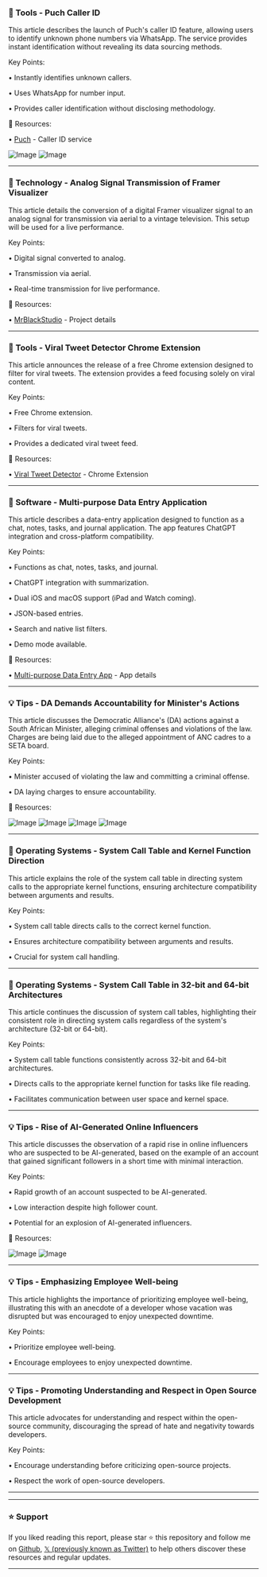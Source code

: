 ### 🚀 Tools - Puch Caller ID

This article describes the launch of Puch's caller ID feature, allowing users to identify unknown phone numbers via WhatsApp.  The service provides instant identification without revealing its data sourcing methods.

Key Points:

• Instantly identifies unknown callers.


• Uses WhatsApp for number input.


•  Provides caller identification without disclosing methodology.



🔗 Resources:

• [Puch](https://x.com/icantcodefyi/status/1940114277609988425) - Caller ID service

![Image](https://pbs.twimg.com/ext_tw_video_thumb/1940113729573588992/pu/img/mNZy3fLD6g8CcOb2.jpg)
![Image](https://pbs.twimg.com/media/GuxvnvUXgAEquzq?format=png&name=240x240)


---

### 🤖 Technology - Analog Signal Transmission of Framer Visualizer

This article details the conversion of a digital Framer visualizer signal to an analog signal for transmission via aerial to a vintage television. This setup will be used for a live performance.


Key Points:

•  Digital signal converted to analog.


•  Transmission via aerial.


•  Real-time transmission for live performance.



🔗 Resources:

• [MrBlackStudio](https://x.com/mrblackstudio/status/1940108465529053399) -  Project details


---

### 🚀 Tools - Viral Tweet Detector Chrome Extension

This article announces the release of a free Chrome extension designed to filter for viral tweets. The extension provides a feed focusing solely on viral content.


Key Points:

• Free Chrome extension.


• Filters for viral tweets.


• Provides a dedicated viral tweet feed.


🔗 Resources:

• [Viral Tweet Detector](https://x.com/brandbydan/status/1939979253530947885) - Chrome Extension


---

### 🤖 Software - Multi-purpose Data Entry Application

This article describes a data-entry application designed to function as a chat, notes, tasks, and journal application. The app features ChatGPT integration and cross-platform compatibility.


Key Points:

•  Functions as chat, notes, tasks, and journal.


•  ChatGPT integration with summarization.


•  Dual iOS and macOS support (iPad and Watch coming).


• JSON-based entries.


•  Search and native list filters.


•  Demo mode available.


🔗 Resources:

• [Multi-purpose Data Entry App](https://x.com/addisonjames/status/1940109923133923828) - App details



---

### 💡 Tips - DA Demands Accountability for Minister's Actions

This article discusses the Democratic Alliance's (DA) actions against a South African Minister, alleging criminal offenses and violations of the law.  Charges are being laid due to the alleged appointment of ANC cadres to a SETA board.


Key Points:

• Minister accused of violating the law and committing a criminal offense.


• DA laying charges to ensure accountability.



🔗 Resources:

![Image](https://pbs.twimg.com/media/GuwmHX3WYAAXDNZ?format=jpg&name=360x360)
![Image](https://pbs.twimg.com/media/GuwmHX1XwAEY-Th?format=jpg&name=360x360)
![Image](https://pbs.twimg.com/media/GuwmHfuXYAAyoB-?format=jpg&name=360x360)
![Image](https://pbs.twimg.com/media/GuwmHfIWkAAlVPa?format=jpg&name=360x360)


---

### 🤖 Operating Systems - System Call Table and Kernel Function Direction

This article explains the role of the system call table in directing system calls to the appropriate kernel functions, ensuring architecture compatibility between arguments and results.


Key Points:

• System call table directs calls to the correct kernel function.


• Ensures architecture compatibility between arguments and results.


• Crucial for system call handling.



---

### 🤖 Operating Systems - System Call Table in 32-bit and 64-bit Architectures

This article continues the discussion of system call tables, highlighting their consistent role in directing system calls regardless of the system's architecture (32-bit or 64-bit).


Key Points:

• System call table functions consistently across 32-bit and 64-bit architectures.


• Directs calls to the appropriate kernel function for tasks like file reading.


•  Facilitates communication between user space and kernel space.



---

### 💡 Tips - Rise of AI-Generated Online Influencers

This article discusses the observation of a rapid rise in online influencers who are suspected to be AI-generated, based on the example of an account that gained significant followers in a short time with minimal interaction.


Key Points:

•  Rapid growth of an account suspected to be AI-generated.


•  Low interaction despite high follower count.


•  Potential for an explosion of AI-generated influencers.


🔗 Resources:

![Image](https://pbs.twimg.com/media/GuxvOouXAAAIIWh?format=jpg&name=small)
![Image](https://pbs.twimg.com/media/GuxvOo8WsAASrtj?format=jpg&name=small)


---

### 💡 Tips -  Emphasizing Employee Well-being

This article highlights the importance of prioritizing employee well-being, illustrating this with an anecdote of a developer whose vacation was disrupted but was encouraged to enjoy unexpected downtime.


Key Points:

• Prioritize employee well-being.


• Encourage employees to enjoy unexpected downtime.


---

### 💡 Tips - Promoting Understanding and Respect in Open Source Development

This article advocates for understanding and respect within the open-source community, discouraging the spread of hate and negativity towards developers.


Key Points:

• Encourage understanding before criticizing open-source projects.


• Respect the work of open-source developers.


---


---

### ⭐️ Support

If you liked reading this report, please star ⭐️ this repository and follow me on [Github](https://github.com/Drix10), [𝕏 (previously known as Twitter)](https://x.com/DRIX_10_) to help others discover these resources and regular updates.

---